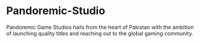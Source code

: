 # Pandoremic-Studio
Pandoremic Game Studios hails from the heart of Pakistan with the ambition of launching quality titles and reaching out to the global gaming community.
